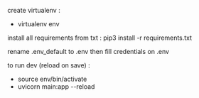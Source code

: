 create virtualenv :
- virtualenv env

install all requirements from txt : pip3 install -r requirements.txt

rename .env_default to .env then fill credentials on .env

to run dev (reload on save) : 
- source env/bin/activate 
- uvicorn main:app --reload

